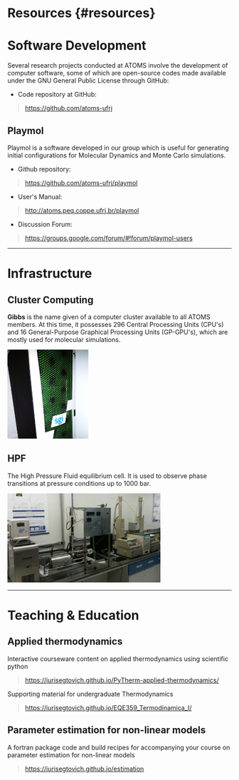 Resources {#resources}
=========

# Software Development

Several research projects conducted at ATOMS involve the development of computer software, some of
which are open-source codes made available under the GNU General Public License through GitHub:

* Code repository at GitHub:
> https://github.com/atoms-ufrj


## Playmol

Playmol is a software developed in our group which is useful for generating initial configurations
for Molecular Dynamics and Monte Carlo simulations.

* Github repository:
> https://github.com/atoms-ufrj/playmol
 
* User's Manual:
> http://atoms.peq.coppe.ufrj.br/playmol

* Discussion Forum:
> https://groups.google.com/forum/#!forum/playmol-users


---
# Infrastructure

## Cluster Computing

**Gibbs** is the name given of a computer cluster available to all ATOMS members. At this time, it
possesses 296 Central Processing Units (CPU's) and 16 General-Purpose Graphical Processing Units
(GP-GPU's), which are mostly used for molecular simulations.

<img src="../images/cluster.png" alt="" height="200">

## HPF

The High Pressure Fluid equilibrium cell. It is used to observe phase transitions at pressure conditions up to 1000 bar.

<img src="../images/hpf.png" alt="" height="200">

---
# Teaching & Education

## Applied thermodynamics

Interactive courseware content on applied thermodynamics using scientific python

> https://iurisegtovich.github.io/PyTherm-applied-thermodynamics/

Supporting material for undergraduate Thermodynamics

> https://iurisegtovich.github.io/EQE359_Termodinamica_I/

## Parameter estimation for non-linear models

A fortran package code and build recipes for accompanying your course on parameter estimation for non-linear models

> https://iurisegtovich.github.io/estimation

